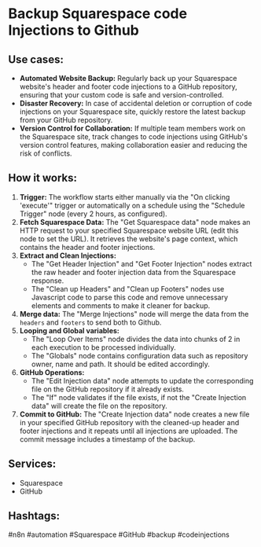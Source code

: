 # Backup Squarespace code Injections to Github

## Use cases:

-   **Automated Website Backup:** Regularly back up your Squarespace website's header and footer code injections to a GitHub repository, ensuring that your custom code is safe and version-controlled.
-   **Disaster Recovery:** In case of accidental deletion or corruption of code injections on your Squarespace site, quickly restore the latest backup from your GitHub repository.
-   **Version Control for Collaboration:** If multiple team members work on the Squarespace site, track changes to code injections using GitHub's version control features, making collaboration easier and reducing the risk of conflicts.

## How it works:

1.  **Trigger:** The workflow starts either manually via the "On clicking 'execute'" trigger or automatically on a schedule using the "Schedule Trigger" node (every 2 hours, as configured).
2.  **Fetch Squarespace Data:** The "Get Squarespace data" node makes an HTTP request to your specified Squarespace website URL (edit this node to set the URL). It retrieves the website's page context, which contains the header and footer injections.
3.  **Extract and Clean Injections:**
    -   The "Get Header Injection" and "Get Footer Injection" nodes extract the raw header and footer injection data from the Squarespace response.
    -   The "Clean up Headers" and "Clean up Footers" nodes use Javascript code to parse this code and remove unnecessary elements and comments to make it cleaner for backup.
4.  **Merge data:** The "Merge Injections" node will merge the data from the `headers` and `footers` to send both to Github.
5.  **Looping and Global variables:**
    -   The "Loop Over Items" node divides the data into chunks of 2 in each execution to be processed individually.
    -   The "Globals" node contains configuration data such as repository owner, name and path. It should be edited accordingly.
6.  **GitHub Operations:**
    -   The "Edit Injection data" node attempts to update the corresponding file on the GitHub repository if it already exists.
    -   The "If" node validates if the file exists, if not the "Create Injection data" will create the file on the repository.
7.  **Commit to GitHub:** The "Create Injection data" node creates a new file in your specified GitHub repository with the cleaned-up header and footer injections and it repeats until all injections are uploaded. The commit message includes a timestamp of the backup.

## Services:

-   Squarespace
-   GitHub

## Hashtags:

#n8n #automation #Squarespace #GitHub #backup #codeinjections
